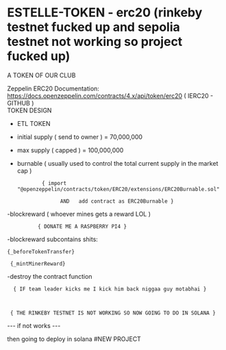 # ESTELLE-TOKEN - erc20 (rinkeby testnet fucked up and sepolia testnet not working so project fucked up)
A TOKEN OF OUR CLUB



Zeppelin ERC20 Documentation: https://docs.openzeppelin.com/contracts/4.x/api/token/erc20   ( IERC20 - GITHUB )     
     TOKEN DESIGN 

- ETL TOKEN

- initial supply ( send to owner ) = 70,000,000

- max supply ( capped ) = 100,000,000

- burnable ( usually used to control the total current supply in the market cap )

              { import "@openzeppelin/contracts/token/ERC20/extensions/ERC20Burnable.sol"

                    AND   add contract as ERC20Burnable }
-blockreward ( whoever mines gets a reward LOL )

              { DONATE ME A RASPBERRY PI4 }
-blockreward subcontains shits:

    {_beforeTokenTransfer}
    
     {_mintMinerReward}
-destroy the contract function  

      { IF team leader kicks me I kick him back niggaa guy motabhai }



     { THE RINKEBY TESTNET IS NOT WORKING SO NOW GOING TO DO IN SOLANA }



--- if not works --- 



then going to deploy in solana  #NEW PROJECT
